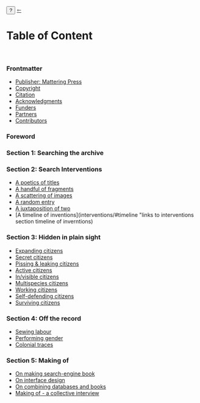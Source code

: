 <div class="action">
  <button id="notes-operations" onclick="hideShowInfo()">?</button>
  <a href="/" class="arrow-back h1 text-left" title="back to index"> ⇽ </a>
</div>

<h1 class="mt-5"> Table of Content</h1>
<span class="info" style="display: none;">
    <span class="code">↪ This website is the home of “Performing Patterns Otherwise.” It is an archive, a website and an experimental electronic book that binds search, archive and writing in one publication. The landing page navigates the publication according to the conventions of a search engine, foregrounding search. The table of content offers a way of navigating that foregrounds texts, which is more in line with the conventions of book making. The  table of content reveals a logic of zooming in, from the general search to more specific configurations of the relationships between search, content, ordering and sense-making.</span>
</span>

<br/>

### Frontmatter
<span class="info" style="display: none;">
    <span class="code">↪ add intro text to frontmatter here...</span>
</span>

- [Publisher: Mattering Press](frontmatter/#publisher "links to frontmatter section publisher")
- [Copyright](frontmatter/#copyright "links to frontmatter section copyright")
- [Citation](frontmatter/#citation "links to frontmatter section citation")
- [Acknowledgments](frontmatter/#acknowledgments "links to frontmatter section acknowledgments")
- [Funders](frontmatter/#funders "links to frontmatter section funders")
- [Partners](frontmatter/#partner "links to frontmatter section partners")
- [Contributors](frontmatter/#contributor "links to frontmatter section contributors")

### Foreword
<span class="info" style="display: none;">
    <span class="code">↪ add intro text to foreword here...</span>
</span>

### Section 1: Searching the archive
<span class="info" style="display: none;">
    <span class="code">↪ Main search via keywords...</span>
</span>

### Section 2: Search Interventions
<span class="info" style="display: none;">
    <span class="code">↪ Interventions are a mode of search, they disrupt ordering and invite unexpected readings....</span>
</span>

- [A poetics of titles](/interventions/titles)
- [A handful of fragments](/interventions/fragments)
- [A scattering of images](/interventions/scattering)
- [A random entry](/interventions/random)
- [A juxtaposition of two](interventions/juxtaposition)
- [A timeline of inventions](interventions/#timeline "links to interventions section timeline of inverntions)


###  Section 3: Hidden in plain sight
<span class="info" style="display: none;">
    <span class="code">↪ Searching for a history of women’s clothing inventors, that is in the archive, but hidden in plain sight....</span>
</span>

- [Expanding citizens](/hidden/expanding)
- [Secret citizens](/hidden/secret)
- [Pissing & leaking citizens](/hidden/pissing)
- [Active citizens](/hidden/active)
- [In/visible citizens](/hidden/invisible)
- [Multispecies citizens](/hidden/multispecies)
- [Working citizens](/hidden/working)
- [Self-defending citizens](/hidden/defending)
- [Surviving citizens](/hidden/surviving)

### Section 4: Off the record
<span class="info" style="display: none;">
    <span class="code">↪ Some things are all over the patent archive but never made explicit. Off the record presents three artistic works that render these absent-present realities visible...</span>
</span>

- [Sewing labour](offrecord/#sewinglabour "links to off section sewing labour")
- [Performing gender](offrecord/#performinggender "links to off section performing gender")
- [Colonial traces](offrecord/#colonialtraces "links to off section colonial traces")

###  Section 5: Making of
<span class="info" style="display: none;">
    <span class="code">↪ A series of essays from the makers on the research, methods, tools developed...</span>
</span>

- [On making search-engine book](making/#search-engine-book "links to making section making search-engine book")
- [On interface design](making/#interface "links to making section interface design")
- [On combining databases and books](making/#databases "links to making section combining databases and books")
- [Making of - a collective interview](making/#interview "links to making section collective interview")
